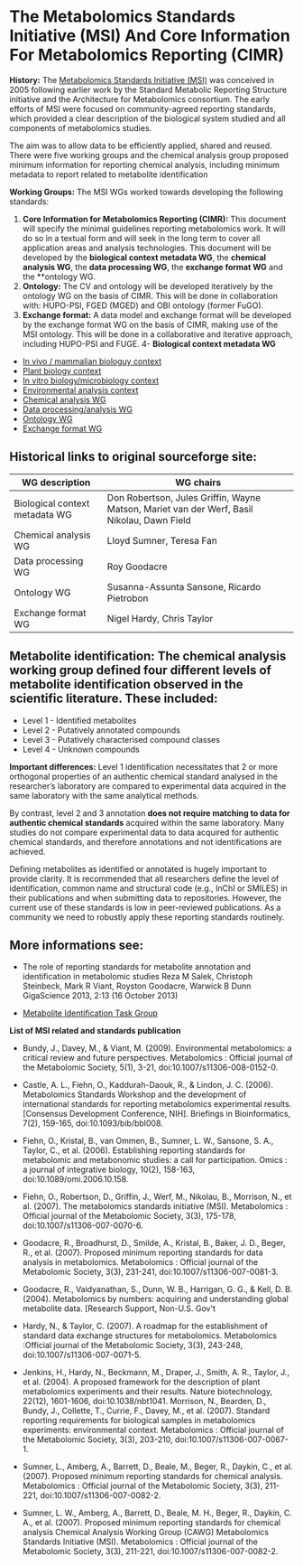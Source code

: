 
# The Metabolomics Standards Initiative (MSI) And Core Information For Metabolomics Reporting (CIMR)
 

**History:** The [Metabolomics Standards Initiative (MSI)](http://msi-workgroups.sourceforge.net) was conceived in 2005 following earlier work by the Standard Metabolic Reporting Structure initiative and the Architecture for Metabolomics consortium. The early efforts of MSI were focused on community-agreed reporting standards, which provided a clear description of the biological system studied and all components of metabolomics studies.

The aim was to allow data to be efficiently applied, shared and reused. There were five working groups and the chemical analysis group proposed minimum information for reporting chemical analysis, including minimum metadata to report related to metabolite identification

**Working Groups:** The MSI WGs worked towards developing the following standards: 

1. **Core Information for Metabolomics Reporting (CIMR):** This document will specify the minimal guidelines reporting metabolomics work. It will do so in a textual form and will seek in the long term to cover all application areas and analysis technologies. This document will be developed by the **biological context metadata WG**, the **chemical analysis WG**, the **data processing WG**, the **exchange format WG** and the **ontology WG.
2. **Ontology:** The CV and ontology will be developed iteratively by the ontology WG on the basis of CIMR. This will be done in collaboration with: HUPO-PSI, FGED (MGED) and OBI ontology (former FuGO).
3. **Exchange format:** A data model and exchange format will be developed by the exchange format WG on the basis of CIMR, making use of the MSI ontology. This will be done in a collaborative and iterative approach, including HUPO-PSI and FUGE. 
4- **Biological context metadata WG**
* [In vivo / mammalian biologuy context](https://github.com/MSI-Metabolomics-Standards-Initiative/CIMR/blob/master/cimr-invitro.pdf)
* [Plant biology context](https://github.com/MSI-Metabolomics-Standards-Initiative/CIMR/blob/master/cimr-plant.pdf)
* [In vitro biology/microbiology context](https://github.com/MSI-Metabolomics-Standards-Initiative/CIMR/blob/master/cimr-invitro.pdf)
* [Environmental analysis context](https://github.com/MSI-Metabolomics-Standards-Initiative/CIMR/blob/master/cimr-ECWSG_reporting_requirements_v1.pdf)
* [Chemical analysis WG](https://github.com/MSI-Metabolomics-Standards-Initiative/CIMR/blob/master/cimr-cag.pdf)
* [Data processing/analysis WG](https://github.com/MSI-Metabolomics-Standards-Initiative/CIMR/blob/master/cimr-DA%20standardsVer2.pdf)
* [Ontology WG](https://github.com/MSI-Metabolomics-Standards-Initiative/CIMR/blob/master/cimr-RoadmapOWG.pdf)
* [Exchange format WG](https://github.com/MSI-Metabolomics-Standards-Initiative/CIMR/blob/master/cimr-Exchange%20format%20WG.pdf)
 

## Historical links to original sourceforge site:

WG description|WG chairs
--------------|--------------
Biological context metadata WG|Don Robertson, Jules Griffin, Wayne Matson, Mariet van der Werf, Basil Nikolau, Dawn Field|
Chemical analysis WG|Lloyd Sumner, Teresa Fan
Data processing WG|Roy Goodacre
Ontology WG| Susanna-Assunta Sansone, Ricardo Pietrobon
Exchange format WG| Nigel Hardy, Chris Taylor


## Metabolite identification: The chemical analysis working group defined four different levels of metabolite identification observed in the scientific literature. These included:

* Level 1 - Identified metabolites
* Level 2 - Putatively annotated compounds
* Level 3 - Putatively characterised compound classes
* Level 4 - Unknown compounds
 
**Important differences:** Level 1 identification necessitates that 2 or more orthogonal properties of an authentic chemical standard analysed in the researcher’s laboratory are compared to experimental data acquired in the same laboratory with the same analytical methods.

By contrast, level 2 and 3 annotation **does not require matching to data for authentic chemical standards** acquired within the same laboratory. Many studies do not compare experimental data to data acquired for authentic chemical standards, and therefore annotations and not identifications are achieved.

Defining metabolites as identified or annotated is hugely important to provide clarity. It is recommended that all researchers define the level of identification, common name and structural code (e.g., InChI or SMILES) in their publications and when submitting data to repositories. However, the current use of these standards is low in peer-reviewed publications. As a community we need to robustly apply these reporting standards routinely.

## More informations see:

* The role of reporting standards for metabolite annotation and identification in metabolomic studies Reza M Salek, Christoph Steinbeck, Mark R Viant, Royston Goodacre, Warwick B Dunn GigaScience 2013, 2:13 (16 October 2013)

* [Metabolite Identification Task Group](http://metabolomicssociety.org/board/scientific-task-groups/metabolite-identification-task-group)

**List of MSI related and standards publication**

* Bundy, J., Davey, M., & Viant, M. (2009). Environmental metabolomics: a critical review and future perspectives. Metabolomics : Official journal of the Metabolomic Society, 5(1), 3-21, doi:10.1007/s11306-008-0152-0.

* Castle, A. L., Fiehn, O., Kaddurah-Daouk, R., & Lindon, J. C. (2006). Metabolomics Standards Workshop and the development of international standards for reporting metabolomics experimental results. [Consensus Development Conference, NIH]. Briefings in Bioinformatics, 7(2), 159-165, doi:10.1093/bib/bbl008.

* Fiehn, O., Kristal, B., van Ommen, B., Sumner, L. W., Sansone, S. A., Taylor, C., et al. (2006). Establishing reporting standards for metabolomic and metabonomic studies: a call for participation. Omics : a journal of integrative biology, 10(2), 158-163, doi:10.1089/omi.2006.10.158.

* Fiehn, O., Robertson, D., Griffin, J., Werf, M., Nikolau, B., Morrison, N., et al. (2007). The metabolomics standards initiative (MSI). Metabolomics : Official journal of the Metabolomic Society, 3(3), 175-178, doi:10.1007/s11306-007-0070-6.

* Goodacre, R., Broadhurst, D., Smilde, A., Kristal, B., Baker, J. D., Beger, R., et al. (2007). Proposed minimum reporting standards for data analysis in metabolomics. Metabolomics : Official journal of the Metabolomic Society, 3(3), 231-241, doi:10.1007/s11306-007-0081-3.

* Goodacre, R., Vaidyanathan, S., Dunn, W. B., Harrigan, G. G., & Kell, D. B. (2004). Metabolomics by numbers: acquiring and understanding global metabolite data. [Research Support, Non-U.S. Gov't

* Hardy, N., & Taylor, C. (2007). A roadmap for the establishment of standard data exchange structures for metabolomics. Metabolomics :Official journal of the Metabolomic Society, 3(3), 243-248, doi:10.1007/s11306-007-0071-5.

* Jenkins, H., Hardy, N., Beckmann, M., Draper, J., Smith, A. R., Taylor, J., et al. (2004). A proposed framework for the description of plant metabolomics experiments and their results. Nature biotechnology, 22(12), 1601-1606, doi:10.1038/nbt1041.
Morrison, N., Bearden, D., Bundy, J., Collette, T., Currie, F., Davey, M., et al. (2007). Standard reporting requirements for biological samples in metabolomics experiments: environmental context. Metabolomics : Official journal of the Metabolomic Society, 3(3), 203-210, doi:10.1007/s11306-007-0067-1.

* Sumner, L., Amberg, A., Barrett, D., Beale, M., Beger, R., Daykin, C., et al. (2007). Proposed minimum reporting standards for chemical analysis. Metabolomics : Official journal of the Metabolomic Society, 3(3), 211-221, doi:10.1007/s11306-007-0082-2.

* Sumner, L. W., Amberg, A., Barrett, D., Beale, M. H., Beger, R., Daykin, C. A., et al. (2007). Proposed minimum reporting standards for chemical analysis Chemical Analysis Working Group (CAWG) Metabolomics Standards Initiative (MSI). Metabolomics : Official journal of the Metabolomic Society, 3(3), 211-221, doi:10.1007/s11306-007-0082-2.
